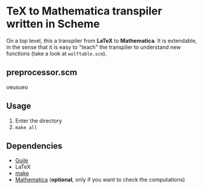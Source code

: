 TeX to Mathematica transpiler written in Scheme
================================================

On a top level, this a transpiler from **LaTeX** to **Mathematica**.
It is extendable, in the sense that it is easy to "teach" the transpiler to understand new functions
(take a look at `wolftable.scm`).

preprocessor.scm
-----------------
oeusueo

Usage
------
1. Enter the directory
2. `make all`

Dependencies
--------------

* [Guile](https://www.gnu.org/software/guile/)
* LaTeX
* [make](https://www.gnu.org/software/make/)
* [Mathematica](https://www.wolfram.com/) (**optional**, only if you want to check the computations)
